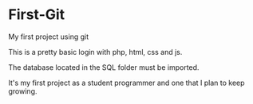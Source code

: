 # First-Git
My first project using git

This is a pretty basic login with php, html, css and js.

The database located in the SQL folder must be imported.

It's my first project as a student programmer and one that I plan to keep growing.
